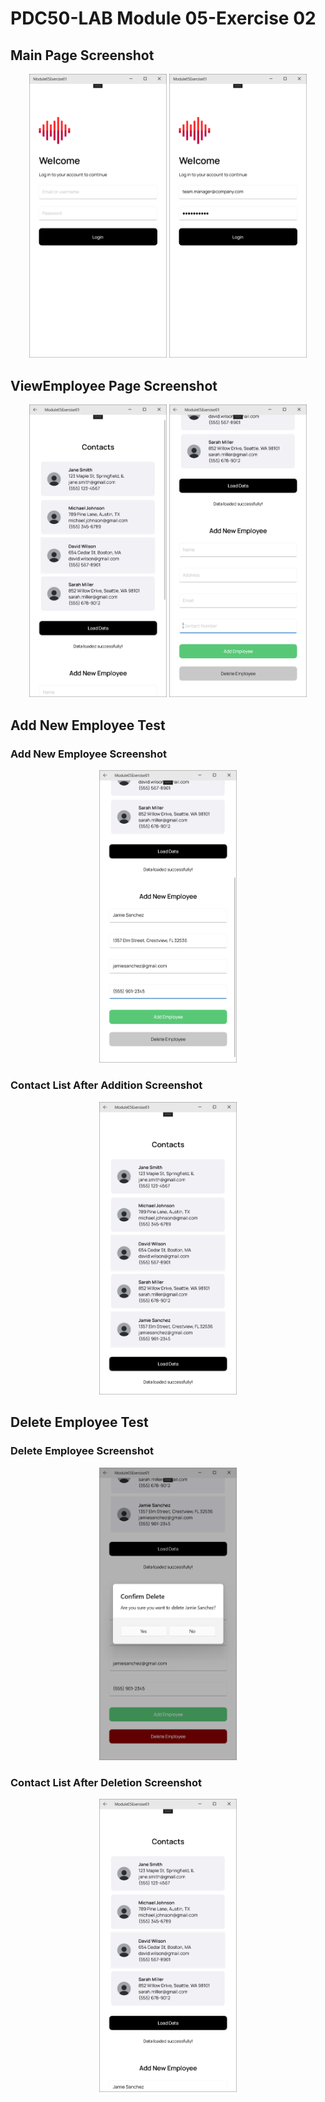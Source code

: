 # PDC50-LAB Module 05-Exercise 02

## Main Page Screenshot
<p align="center">
    <img src="Screenshots/MainPage_2.png" width="220"/>
    <img src="Screenshots/MainPage_1.png" width="220"/>
</p>

## ViewEmployee Page Screenshot
<p align="center">
    <img src="Screenshots/ViewEmployee_1.png" width="220"/>
    <img src="Screenshots/ViewEmployee_2.png" width="220"/>
</p>

## Add New Employee Test
### Add New Employee Screenshot
<p align="center">
    <img src="Screenshots/Add_New_Employee.png" width="220"/>
</p>

### Contact List After Addition Screenshot
<p align="center">
    <img src="Screenshots/Contact_List_After_Addition.png" width="220"/>
</p>

## Delete Employee Test
### Delete Employee Screenshot
<p align="center">
    <img src="Screenshots/Delete_Employee.png" width="220"/>
</p>

### Contact List After Deletion Screenshot
<p align="center">
    <img src="Screenshots/Contact_List_After_Deletion.png" width="220"/>
</p>

